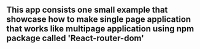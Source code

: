 ## This app consists one small example that showcase how to make single page application that works like multipage application using npm package called 'React-router-dom'
